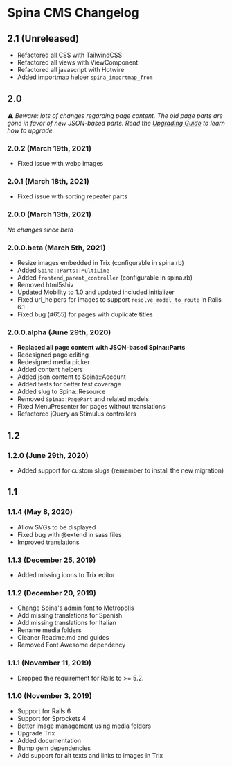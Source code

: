 # Spina CMS Changelog

## 2.1 (Unreleased)

* Refactored all CSS with TailwindCSS
* Refactored all views with ViewComponent
* Refactored all javascript with Hotwire
* Added importmap helper `spina_importmap_from`

## 2.0

⚠️ _Beware: lots of changes regarding page content. The old page parts are gone in favor of new JSON-based parts. Read the [Upgrading Guide](https://www.spinacms.com/guide/getting-started/upgrading-from-v1) to learn how to upgrade._

### 2.0.2 (March 19th, 2021)
* Fixed issue with webp images

### 2.0.1 (March 18th, 2021)
* Fixed issue with sorting repeater parts

### 2.0.0 (March 13th, 2021)
_No changes since beta_

### 2.0.0.beta (March 5th, 2021)

* Resize images embedded in Trix (configurable in spina.rb)
* Added `Spina::Parts::MultiLine`
* Added `frontend_parent_controller` (configurable in spina.rb)
* Removed html5shiv
* Updated Mobility to 1.0 and updated included initializer
* Fixed url_helpers for images to support `resolve_model_to_route` in Rails 6.1
* Fixed bug (#655) for pages with duplicate titles

### 2.0.0.alpha (June 29th, 2020)

* __Replaced all page content with JSON-based Spina::Parts__
* Redesigned page editing
* Redesigned media picker
* Added content helpers
* Added json content to Spina::Account
* Added tests for better test coverage
* Added slug to Spina::Resource
* Removed `Spina::PagePart` and related models
* Fixed MenuPresenter for pages without translations
* Refactored jQuery as Stimulus controllers

## 1.2

### 1.2.0 (June 29th, 2020)

* Added support for custom slugs (remember to install the new migration)

## 1.1

### 1.1.4 (May 8, 2020)

* Allow SVGs to be displayed
* Fixed bug with @extend in sass files
* Improved translations

### 1.1.3 (December 25, 2019)

* Added missing icons to Trix editor

### 1.1.2 (December 20, 2019)

* Change Spina's admin font to Metropolis
* Add missing translations for Spanish
* Add missing translations for Italian
* Rename media folders
* Cleaner Readme.md and guides
* Removed Font Awesome dependency

### 1.1.1 (November 11, 2019)

* Dropped the requirement for Rails to >= 5.2.

### 1.1.0 (November 3, 2019)

* Support for Rails 6
* Support for Sprockets 4
* Better image management using media folders
* Upgrade Trix
* Added documentation
* Bump gem dependencies
* Add support for alt texts and links to images in Trix